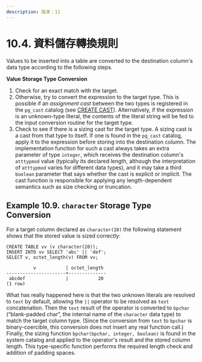 ```yaml
---
description: 版本：11
---
```


# 10.4. 資料儲存轉換規則

Values to be inserted into a table are converted to the destination column's data type according to the following steps.

**Value Storage Type Conversion**

1. Check for an exact match with the target.
2. Otherwise, try to convert the expression to the target type. This is possible if an _assignment cast_ between the two types is registered in the `pg_cast` catalog \(see [CREATE CAST](https://www.postgresql.org/docs/11/sql-createcast.html)\). Alternatively, if the expression is an unknown-type literal, the contents of the literal string will be fed to the input conversion routine for the target type.
3. Check to see if there is a sizing cast for the target type. A sizing cast is a cast from that type to itself. If one is found in the `pg_cast` catalog, apply it to the expression before storing into the destination column. The implementation function for such a cast always takes an extra parameter of type `integer`, which receives the destination column's `atttypmod` value \(typically its declared length, although the interpretation of `atttypmod` varies for different data types\), and it may take a third `boolean` parameter that says whether the cast is explicit or implicit. The cast function is responsible for applying any length-dependent semantics such as size checking or truncation.

## **Example 10.9. `character` Storage Type Conversion**

For a target column declared as `character(20)` the following statement shows that the stored value is sized correctly:

```text
CREATE TABLE vv (v character(20));
INSERT INTO vv SELECT 'abc' || 'def';
SELECT v, octet_length(v) FROM vv;

          v           | octet_length
----------------------+--------------
 abcdef               |           20
(1 row)
```

What has really happened here is that the two unknown literals are resolved to `text` by default, allowing the `||` operator to be resolved as `text` concatenation. Then the `text` result of the operator is converted to `bpchar` \(“blank-padded char”, the internal name of the `character` data type\) to match the target column type. \(Since the conversion from `text` to `bpchar` is binary-coercible, this conversion does not insert any real function call.\) Finally, the sizing function `bpchar(bpchar, integer, boolean)` is found in the system catalog and applied to the operator's result and the stored column length. This type-specific function performs the required length check and addition of padding spaces.

